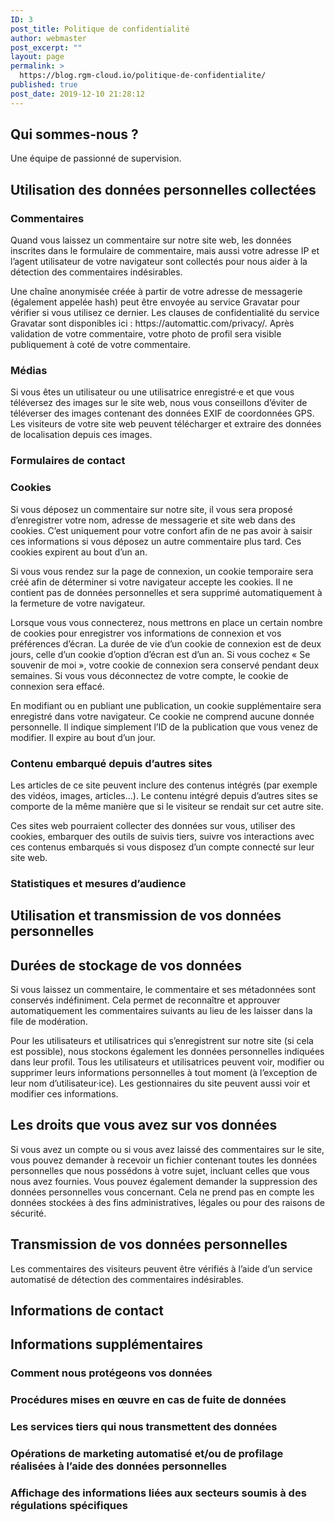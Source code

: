 ```yaml
---
ID: 3
post_title: Politique de confidentialité
author: webmaster
post_excerpt: ""
layout: page
permalink: >
  https://blog.rgm-cloud.io/politique-de-confidentialite/
published: true
post_date: 2019-12-10 21:28:12
---
```

<!-- wp:heading -->
<h2>Qui sommes-nous ?</h2>
<!-- /wp:heading -->

<!-- wp:paragraph -->
<p>Une équipe de passionné de supervision.</p>
<!-- /wp:paragraph -->

<!-- wp:heading -->
<h2>Utilisation des données personnelles collectées</h2>
<!-- /wp:heading -->

<!-- wp:heading {"level":3} -->
<h3>Commentaires</h3>
<!-- /wp:heading -->

<!-- wp:paragraph -->
<p>Quand vous laissez un commentaire sur notre site web, les données inscrites dans le formulaire de commentaire, mais aussi votre adresse IP et l’agent utilisateur de votre navigateur sont collectés pour nous aider à la détection des commentaires indésirables.</p>
<!-- /wp:paragraph -->

<!-- wp:paragraph -->
<p>Une chaîne anonymisée créée à partir de votre adresse de messagerie (également appelée hash) peut être envoyée au service Gravatar pour vérifier si vous utilisez ce dernier. Les clauses de confidentialité du service Gravatar sont disponibles ici : https://automattic.com/privacy/. Après validation de votre commentaire, votre photo de profil sera visible publiquement à coté de votre commentaire.</p>
<!-- /wp:paragraph -->

<!-- wp:heading {"level":3} -->
<h3>Médias</h3>
<!-- /wp:heading -->

<!-- wp:paragraph -->
<p>Si vous êtes un utilisateur ou une utilisatrice enregistré·e et que vous téléversez des images sur le site web, nous vous conseillons d’éviter de téléverser des images contenant des données EXIF de coordonnées GPS. Les visiteurs de votre site web peuvent télécharger et extraire des données de localisation depuis ces images.</p>
<!-- /wp:paragraph -->

<!-- wp:heading {"level":3} -->
<h3>Formulaires de contact</h3>
<!-- /wp:heading -->

<!-- wp:heading {"level":3} -->
<h3>Cookies</h3>
<!-- /wp:heading -->

<!-- wp:paragraph -->
<p>Si vous déposez un commentaire sur notre site, il vous sera proposé d’enregistrer votre nom, adresse de messagerie et site web dans des cookies. C’est uniquement pour votre confort afin de ne pas avoir à saisir ces informations si vous déposez un autre commentaire plus tard. Ces cookies expirent au bout d’un an.</p>
<!-- /wp:paragraph -->

<!-- wp:paragraph -->
<p>Si vous vous rendez sur la page de connexion, un cookie temporaire sera créé afin de déterminer si votre navigateur accepte les cookies. Il ne contient pas de données personnelles et sera supprimé automatiquement à la fermeture de votre navigateur.</p>
<!-- /wp:paragraph -->

<!-- wp:paragraph -->
<p>Lorsque vous vous connecterez, nous mettrons en place un certain nombre de cookies pour enregistrer vos informations de connexion et vos préférences d’écran. La durée de vie d’un cookie de connexion est de deux jours, celle d’un cookie d’option d’écran est d’un an. Si vous cochez « Se souvenir de moi », votre cookie de connexion sera conservé pendant deux semaines. Si vous vous déconnectez de votre compte, le cookie de connexion sera effacé.</p>
<!-- /wp:paragraph -->

<!-- wp:paragraph -->
<p>En modifiant ou en publiant une publication, un cookie supplémentaire sera enregistré dans votre navigateur. Ce cookie ne comprend aucune donnée personnelle. Il indique simplement l’ID de la publication que vous venez de modifier. Il expire au bout d’un jour.</p>
<!-- /wp:paragraph -->

<!-- wp:heading {"level":3} -->
<h3>Contenu embarqué depuis d’autres sites</h3>
<!-- /wp:heading -->

<!-- wp:paragraph -->
<p>Les articles de ce site peuvent inclure des contenus intégrés (par exemple des vidéos, images, articles…). Le contenu intégré depuis d’autres sites se comporte de la même manière que si le visiteur se rendait sur cet autre site.</p>
<!-- /wp:paragraph -->

<!-- wp:paragraph -->
<p>Ces sites web pourraient collecter des données sur vous, utiliser des cookies, embarquer des outils de suivis tiers, suivre vos interactions avec ces contenus embarqués si vous disposez d’un compte connecté sur leur site web.</p>
<!-- /wp:paragraph -->

<!-- wp:heading {"level":3} -->
<h3>Statistiques et mesures d’audience</h3>
<!-- /wp:heading -->

<!-- wp:heading -->
<h2>Utilisation et transmission de vos données personnelles</h2>
<!-- /wp:heading -->

<!-- wp:heading -->
<h2>Durées de stockage de vos données</h2>
<!-- /wp:heading -->

<!-- wp:paragraph -->
<p>Si vous laissez un commentaire, le commentaire et ses métadonnées sont conservés indéfiniment. Cela permet de reconnaître et approuver automatiquement les commentaires suivants au lieu de les laisser dans la file de modération.</p>
<!-- /wp:paragraph -->

<!-- wp:paragraph -->
<p>Pour les utilisateurs et utilisatrices qui s’enregistrent sur notre site (si cela est possible), nous stockons également les données personnelles indiquées dans leur profil. Tous les utilisateurs et utilisatrices peuvent voir, modifier ou supprimer leurs informations personnelles à tout moment (à l’exception de leur nom d’utilisateur·ice). Les gestionnaires du site peuvent aussi voir et modifier ces informations.</p>
<!-- /wp:paragraph -->

<!-- wp:heading -->
<h2>Les droits que vous avez sur vos données</h2>
<!-- /wp:heading -->

<!-- wp:paragraph -->
<p>Si vous avez un compte ou si vous avez laissé des commentaires sur le site, vous pouvez demander à recevoir un fichier contenant toutes les données personnelles que nous possédons à votre sujet, incluant celles que vous nous avez fournies. Vous pouvez également demander la suppression des données personnelles vous concernant. Cela ne prend pas en compte les données stockées à des fins administratives, légales ou pour des raisons de sécurité.</p>
<!-- /wp:paragraph -->

<!-- wp:heading -->
<h2>Transmission de vos données personnelles</h2>
<!-- /wp:heading -->

<!-- wp:paragraph -->
<p>Les commentaires des visiteurs peuvent être vérifiés à l’aide d’un service automatisé de détection des commentaires indésirables.</p>
<!-- /wp:paragraph -->

<!-- wp:heading -->
<h2>Informations de contact</h2>
<!-- /wp:heading -->

<!-- wp:heading -->
<h2>Informations supplémentaires</h2>
<!-- /wp:heading -->

<!-- wp:heading {"level":3} -->
<h3>Comment nous protégeons vos données</h3>
<!-- /wp:heading -->

<!-- wp:heading {"level":3} -->
<h3>Procédures mises en œuvre en cas de fuite de données</h3>
<!-- /wp:heading -->

<!-- wp:heading {"level":3} -->
<h3>Les services tiers qui nous transmettent des données</h3>
<!-- /wp:heading -->

<!-- wp:heading {"level":3} -->
<h3>Opérations de marketing automatisé et/ou de profilage réalisées à l’aide des données personnelles</h3>
<!-- /wp:heading -->

<!-- wp:heading {"level":3} -->
<h3>Affichage des informations liées aux secteurs soumis à des régulations spécifiques</h3>
<!-- /wp:heading -->